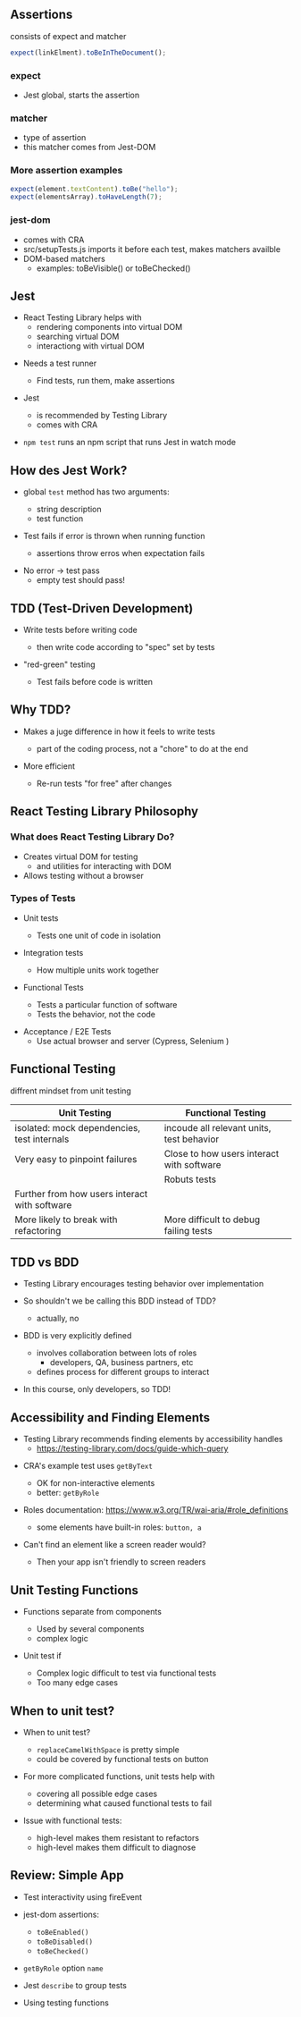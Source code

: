 ## Assertions

consists of expect and matcher

```js
expect(linkElment).toBeInTheDocument();
```

### expect

- Jest global, starts the assertion

### matcher

- type of assertion
- this matcher comes from Jest-DOM

### More assertion examples

```js
expect(element.textContent).toBe("hello");
expect(elementsArray).toHaveLength(7);
```

### jest-dom

- comes with CRA
- src/setupTests.js imports it before each test, makes matchers availble
- DOM-based matchers
  - examples: toBeVisible() or toBeChecked()

## Jest

- React Testing Library helps with
  - rendering components into virtual DOM
  - searching virtual DOM
  - interactiong with virtual DOM

* Needs a test runner

  - Find tests, run them, make assertions

* Jest

  - is recommended by Testing Library
  - comes with CRA

* <code>npm test</code> runs an npm script that runs Jest in watch mode

## How des Jest Work?

- global <code>test</code> method has two arguments:

  - string description
  - test function

- Test fails if error is thrown when running function
  - assertions throw erros when expectation fails

* No error -> test pass
  - empty test should pass!

## TDD (Test-Driven Development)

- Write tests before writing code

  - then write code according to "spec" set by tests

- "red-green" testing
  - Test fails before code is written

## Why TDD?

- Makes a juge difference in how it feels to write tests

  - part of the coding process, not a "chore" to do at the end

- More efficient
  - Re-run tests "for free" after changes

## React Testing Library Philosophy

### What does React Testing Library Do?

- Creates virtual DOM for testing
  - and utilities for interacting with DOM
- Allows testing without a browser

### Types of Tests

- Unit tests

  - Tests one unit of code in isolation

- Integration tests

  - How multiple units work together

- Functional Tests

  - Tests a particular function of software
  - Tests the behavior, not the code

* Acceptance / E2E Tests
  - Use actual browser and server (Cypress, Selenium )

## Functional Testing

diffrent mindset from unit testing

| Unit Testing                                  | Functional Testing                        |
| --------------------------------------------- | ----------------------------------------- |
| isolated: mock dependencies, test internals   | incoude all relevant units, test behavior |
| Very easy to pinpoint failures                | Close to how users interact with software |
|                                               | Robuts tests                              |
| Further from how users interact with software |                                           |
| More likely to break with refactoring         | More difficult to debug failing tests     |

## TDD vs BDD

- Testing Library encourages testing behavior over implementation

* So shouldn't we be calling this BDD instead of TDD?

  - actually, no

* BDD is very explicitly defined
  - involves collaboration between lots of roles
    - developers, QA, business partners, etc
  - defines process for different groups to interact
* In this course, only developers, so TDD!

## Accessibility and Finding Elements

- Testing Library recommends finding elements by accessibility handles
  - https://testing-library.com/docs/guide-which-query

* CRA's example test uses <code>getByText</code>

  - OK for non-interactive elements
  - better: <code>getByRole</code>

* Roles documentation: https://www.w3.org/TR/wai-aria/#role_definitions
  - some elements have built-in roles: <code>button, a</code>
* Can't find an element like a screen reader would?
  - Then your app isn't friendly to screen readers

## Unit Testing Functions

- Functions separate from components

  - Used by several components
  - complex logic

- Unit test if
  - Complex logic difficult to test via functional tests
  - Too many edge cases

## When to unit test?

- When to unit test?

  - <code>replaceCamelWithSpace</code> is pretty simple
  - could be covered by functional tests on button

- For more complicated functions, unit tests help with

  - covering all possible edge cases
  - determining what caused functional tests to fail

- Issue with functional tests:
  - high-level makes them resistant to refactors
  - high-level makes them difficult to diagnose

## Review: Simple App

- Test interactivity using fireEvent
- jest-dom assertions:

  - <code>toBeEnabled()</code>
  - <code>toBeDisabled()</code>
  - <code>toBeChecked()</code>

- <code>getByRole</code> option <code>name</code>
- Jest <code>describe</code> to group tests
- Using testing functions
